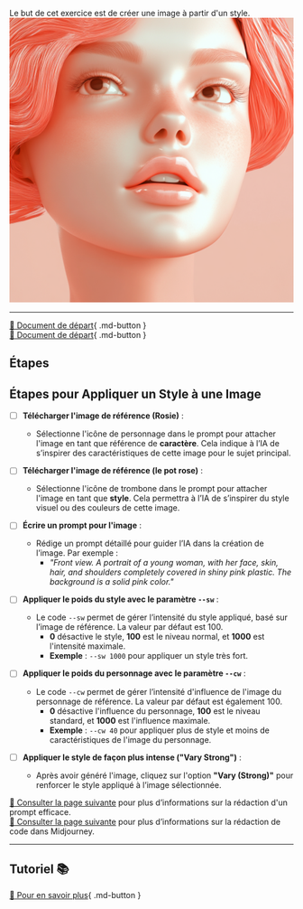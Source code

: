 <style>.md-footer{display:none;}</style>
Le but de cet exercice est de créer une image à partir d'un style.
<img src="../assets/image/04_rosie_plastique.png">
***

[📁 Document de départ](../assets/image/04_pot_rose.png){ .md-button }   <br>
[📁 Document de départ](../assets/image/02_rosie.png){ .md-button }   <br>

## Étapes
## Étapes pour Appliquer un Style à une Image

- [ ] **Télécharger l'image de référence (Rosie)** :
   - Sélectionne l'icône de personnage dans le prompt pour attacher l'image en tant que référence de **caractère**. Cela indique à l’IA de s’inspirer des caractéristiques de cette image pour le sujet principal.

- [ ] **Télécharger l'image de référence (le pot rose)** :
   - Sélectionne l'icône de trombone dans le prompt pour attacher l'image en tant que **style**. Cela permettra à l’IA de s’inspirer du style visuel ou des couleurs de cette image.

- [ ] **Écrire un prompt pour l'image** :
   - Rédige un prompt détaillé pour guider l’IA dans la création de l’image. Par exemple :
     - *"Front view. A portrait of a young woman, with her face, skin, hair, and shoulders completely covered in shiny pink plastic. The background is a solid pink color."*

- [ ] **Appliquer le poids du style avec le paramètre `--sw`** :
  - Le code `--sw` permet de gérer l’intensité du style appliqué, basé sur l’image de référence. La valeur par défaut est 100. 
    - **0** désactive le style, **100** est le niveau normal, et **1000** est l'intensité maximale.
    - **Exemple** : `--sw 1000` pour appliquer un style très fort.

- [ ] **Appliquer le poids du personnage avec le paramètre `--cw`** :
  - Le code `--cw` permet de gérer l’intensité d'influence de l'image du personnage de référence. La valeur par défaut est également 100.
    - **0** désactive l'influence du personnage, **100** est le niveau standard, et **1000** est l'influence maximale.
    - **Exemple** : `--cw 40` pour appliquer plus de style et moins de caractéristiques de l'image du personnage.

- [ ] **Appliquer le style de façon plus intense ("Vary Strong")** :
   - Après avoir généré l'image, cliquez sur l'option **"Vary (Strong)"** pour renforcer le style appliqué à l’image sélectionnée.


[📖 Consulter la page suivante](../ai/prompt.md) pour plus d’informations sur la rédaction d'un prompt efficace.<br>
[📖 Consulter la page suivante](../ai/midjourney_code.md) pour plus d’informations sur la rédaction de code dans Midjourney. <br>
***

## Tutoriel 📚

[📖 Pour en savoir plus](https://cmontmorency365-my.sharepoint.com/:v:/g/personal/flpilote_cmontmorency_qc_ca/EV1gSzxV02dCnk8Zq_cDqoIBrhgU_jAXSPZF3OLHJnRIXQ?nav=eyJyZWZlcnJhbEluZm8iOnsicmVmZXJyYWxBcHAiOiJPbmVEcml2ZUZvckJ1c2luZXNzIiwicmVmZXJyYWxBcHBQbGF0Zm9ybSI6IldlYiIsInJlZmVycmFsTW9kZSI6InZpZXciLCJyZWZlcnJhbFZpZXciOiJNeUZpbGVzTGlua0NvcHkifX0&e=C9CAYc){ .md-button }   <br>

